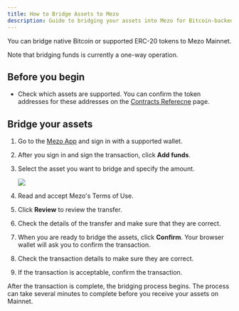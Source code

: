 ```yaml
---
title: How to Bridge Assets to Mezo
description: Guide to bridging your assets into Mezo for Bitcoin-backed DeFi opportunities.
---
```


You can bridge native Bitcoin or supported ERC-20 tokens to Mezo Mainnet. 

Note that bridging funds is currently a one-way operation.

## Before you begin

- Check which assets are supported. You can confirm the token addresses for these addresses on the [Contracts Referecne](/docs/users/resources/contracts-reference#mainnet-asset-token-contracts) page.

## Bridge your assets

1. Go to the [Mezo App](https://mezo.org/overview) and sign in with a supported wallet.
1. After you sign in and sign the transaction, click **Add funds**.
1. Select the asset you want to bridge and specify the amount.

    ![](/docs/images/portal/bridge-assets-confirm.avif)

1. Read and accept Mezo's Terms of Use.
1. Click **Review** to review the transfer.
1. Check the details of the transfer and make sure that they are correct.
1. When you are ready to bridge the assets, click **Confirm**. Your browser wallet will ask you to confirm the transaction.
1. Check the transaction details to make sure they are correct.
1. If the transaction is acceptable, confirm the transaction.

After the transaction is complete, the bridging process begins. The process can take several minutes to complete before you receive your assets on Mainnet.